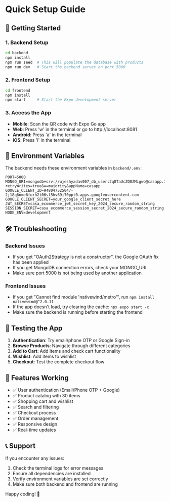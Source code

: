 # Quick Setup Guide

## 🚀 Getting Started

### 1. Backend Setup
```bash
cd backend
npm install
npm run seed  # This will populate the database with products
npm run dev   # Start the backend server on port 5000
```

### 2. Frontend Setup
```bash
cd frontend
npm install
npm start     # Start the Expo development server
```

### 3. Access the App
- **Mobile**: Scan the QR code with Expo Go app
- **Web**: Press 'w' in the terminal or go to http://localhost:8081
- **Android**: Press 'a' in the terminal
- **iOS**: Press 'i' in the terminal

## 🔧 Environment Variables

The backend needs these environment variables in `backend/.env`:

```env
PORT=5000
MONGO_URI=mongodb+srv://ujeshyadav007_db_user:2q8TaUcZQ8ZMigwo@casapp.7t1zwgh.mongodb.net/ecommerce?retryWrites=true&w=majority&appName=casapp
GOOGLE_CLIENT_ID=948047525047-2j18q6nme6furh2t06sl5hv69i70ppt0.apps.googleusercontent.com
GOOGLE_CLIENT_SECRET=your_google_client_secret_here
JWT_SECRET=casa_ecommerce_jwt_secret_key_2024_secure_random_string
SESSION_SECRET=casa_ecommerce_session_secret_2024_secure_random_string
NODE_ENV=development
```

## 🛠️ Troubleshooting

### Backend Issues
- If you get "OAuth2Strategy is not a constructor", the Google OAuth fix has been applied
- If you get MongoDB connection errors, check your MONGO_URI
- Make sure port 5000 is not being used by another application

### Frontend Issues
- If you get "Cannot find module 'nativewind/metro'", run `npm install nativewind@^2.0.11`
- If the app doesn't load, try clearing the cache: `npx expo start -c`
- Make sure the backend is running before starting the frontend

## 📱 Testing the App

1. **Authentication**: Try email/phone OTP or Google Sign-in
2. **Browse Products**: Navigate through different categories
3. **Add to Cart**: Add items and check cart functionality
4. **Wishlist**: Add items to wishlist
5. **Checkout**: Test the complete checkout flow

## 🎯 Features Working

- ✅ User authentication (Email/Phone OTP + Google)
- ✅ Product catalog with 30 items
- ✅ Shopping cart and wishlist
- ✅ Search and filtering
- ✅ Checkout process
- ✅ Order management
- ✅ Responsive design
- ✅ Real-time updates

## 📞 Support

If you encounter any issues:
1. Check the terminal logs for error messages
2. Ensure all dependencies are installed
3. Verify environment variables are set correctly
4. Make sure both backend and frontend are running

Happy coding! 🎉
